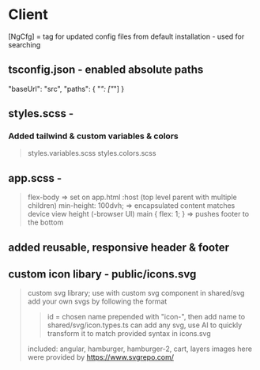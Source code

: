 # Client

[NgCfg] = tag for updated config files from default installation - used for searching

## tsconfig.json - enabled absolute paths
"baseUrl": "src",
"paths": { "*": ["*"] }

## styles.scss - <CSSReset>
### Added tailwind & custom variables & colors
> styles.variables.scss
> styles.colors.scss

## app.scss - <Layout>
> flex-body => set on app.html :host (top level parent with multiple children)
> min-height: 100dvh; => encapsulated content matches device view height (-browser UI)
> main { flex: 1; } => pushes footer to the bottom

## added reusable, responsive header & footer

## custom icon libary - public/icons.svg
> custom svg library; use with custom svg component in shared/svg
> add your own svgs by following the format
>> <symbol id="icon-name" viewBox="viewbox">
>> id = chosen name prepended with "icon-", then add name to shared/svg/icon.types.ts
>> can add any svg, use AI to quickly transform it to match provided syntax in icons.svg
> included: angular, hamburger, hamburger-2, cart, layers
> images here were provided by https://www.svgrepo.com/
